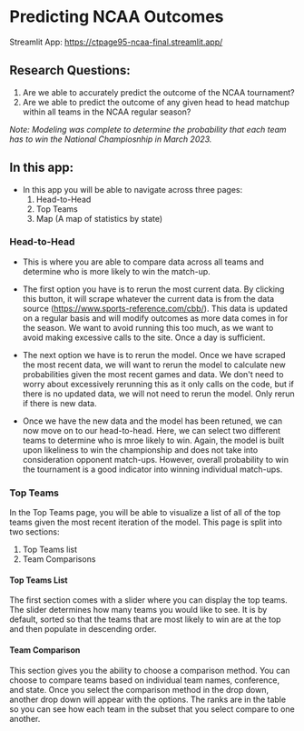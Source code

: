 # Predicting NCAA Outcomes

Streamlit App: https://ctpage95-ncaa-final.streamlit.app/

## Research Questions:
1. Are we able to accurately predict the outcome of the NCAA tournament?
2. Are we able to predict the outcome of any given head to head matchup within all teams in the NCAA regular season?

*Note: Modeling was complete to determine the probability that each team has to win the National Champiosnhip in March 2023.*

## In this app:
- In this app you will be able to navigate across three pages:
  1. Head-to-Head
  2. Top Teams
  3. Map (A map of statistics by state)

### Head-to-Head
- This is where you are able to compare data across all teams and determine who is more likely to win the match-up.

- The first option you have is to rerun the most current data. By clicking this button, it will scrape whatever the current data is from the data source (https://www.sports-reference.com/cbb/). This data is updated on a regular basis and will modify outcomes as more data comes in for the season. We want to avoid running this too much, as we want to avoid making excessive calls to the site. Once a day is sufficient.

- The next option we have is to rerun the model. Once we have scraped the most recent data, we will want to rerun the model to calculate new probabilities given the most recent games and data. We don't need to worry about excessively rerunning this as it only calls on the code, but if there is no updated data, we will not need to rerun the model. Only rerun if there is new data.

- Once we have the new data and the model has been retuned, we can now move on to our head-to-head. Here, we can select two different teams to determine who is mroe likely to win. Again, the model is built upon likeliness to win the championship and does not take into consideration opponent match-ups. However, overall probability to win the tournament is a good indicator into winning individual match-ups.


### Top Teams
In the Top Teams page, you will be able to visualize a list of all of the top teams given the most recent iteration of the model. This page is split into two sections:
  1. Top Teams list
  2. Team Comparisons

#### Top Teams List
The first section comes with a slider where you can display the top teams. The slider determines how many teams you would like to see. It is by default, sorted so that the teams that are most likely to win are at the top and then populate in descending order.

#### Team Comparison
This section gives you the ability to choose a comparison method. You can choose to compare teams based on individual team names, conference, and state. Once you select the comparison method in the drop down, another drop down will appear with the options. The ranks are in the table so you can see how each team in the subset that you select compare to one another.


